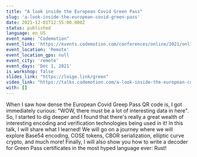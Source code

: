 ```yaml
---
title: "A look inside the European Covid Green Pass"
slug: 'a-look-inside-the-european-covid-green-pass'
date: 2021-12-01T12:55:00.000Z
status: published
language: en_US
event_name: "Codemotion"
event_link: 'https://events.codemotion.com/conferences/online/2021/online-tech-conference-autumn'
event_location: 'Remote'
event_location_gps: null
event_city: 'remote'
event_days: 'Dec 1, 2021'
is_workshop: false
slides_link: "https://loige.link/green"
video_link: "https://talks.codemotion.com/a-look-inside-the-european-covid-green-p?playlist=online-tech-conference-2021---english-ed"
with: []
---
```


When I saw how dense the European Covid Greep Pass QR code is, I got immediately curious: "WOW, there must be a lot of interesting data in here". So, I started to dig deeper and I found that there's really a great wealth of interesting encoding and verification technologies being used in it! In this talk, I will share what I learned! We will go on a journey where we will explore Base54 encoding, COSE tokens, CBOR serialization, elliptic curve crypto, and much more! Finally, I will also show you how to write a decoder for Green Pass certificates in the most hyped language ever: Rust!